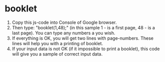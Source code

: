 # booklet

1. Copy this js-code into Console of Google browser.
2. Then type: "booklet(1,48);" (in this sample 1 - is a first page, 48 - is a last page). You can type any numbers a you wish.
3. If everything is OK, you will get two lines with page-numbers. These lines will help you with a printing of booklet.
4. If your input data is not OK (if it impossible to print a booklet), this code will give you a sample of correct input data. 
